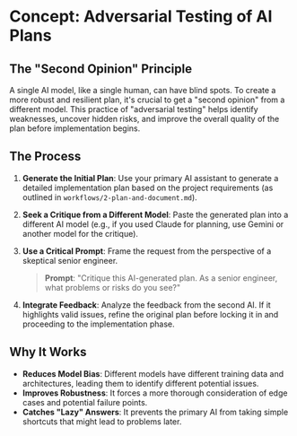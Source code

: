 # Concept: Adversarial Testing of AI Plans

## The "Second Opinion" Principle

A single AI model, like a single human, can have blind spots. To create a more robust and resilient plan, it's crucial to get a "second opinion" from a
different model. This practice of "adversarial testing" helps identify weaknesses, uncover hidden risks, and improve the overall quality of the plan before
implementation begins.

## The Process

1. **Generate the Initial Plan**: Use your primary AI assistant to generate a detailed implementation plan based on the project requirements (as outlined in
   `workflows/2-plan-and-document.md`).

2. **Seek a Critique from a Different Model**: Paste the generated plan into a different AI model (e.g., if you used Claude for planning, use Gemini or
   another model for the critique).

3. **Use a Critical Prompt**: Frame the request from the perspective of a skeptical senior engineer.

    > **Prompt**: "Critique this AI-generated plan. As a senior engineer, what problems or risks do you see?"

4. **Integrate Feedback**: Analyze the feedback from the second AI. If it highlights valid issues, refine the original plan before locking it in and
   proceeding to the implementation phase.

## Why It Works

- **Reduces Model Bias**: Different models have different training data and architectures, leading them to identify different potential issues.
- **Improves Robustness**: It forces a more thorough consideration of edge cases and potential failure points.
- **Catches "Lazy" Answers**: It prevents the primary AI from taking simple shortcuts that might lead to problems later.
